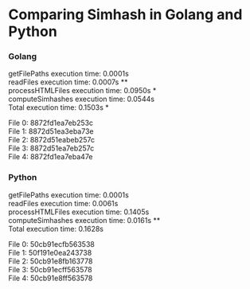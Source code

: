 # Comparing Simhash in Golang and Python

### Golang

getFilePaths execution time: 0.0001s  
readFiles execution time: 0.0007s **  
processHTMLFiles execution time: 0.0950s *  
computeSimhashes execution time: 0.0544s  
Total execution time: 0.1503s *  

File 0: 8872fd1ea7eb253c  
File 1: 8872d51ea3eba73e  
File 2: 8872d51eabeb257c  
File 3: 8872d51ea7eb257c  
File 4: 8872fd1ea7eba47e  

### Python

getFilePaths execution time: 0.0001s  
readFiles execution time: 0.0061s  
processHTMLFiles execution time: 0.1405s  
computeSimhashes execution time: 0.0161s **  
Total execution time: 0.1628s  

File 0: 50cb91ecfb563538  
File 1: 50f191e0ea243738  
File 2: 50cb91e8fb163778  
File 3: 50cb91ecff563578  
File 4: 50cb91e8ff563578  
